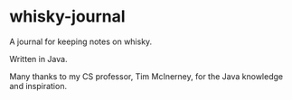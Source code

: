 # whisky-journal

A journal for keeping notes on whisky.

Written in Java.

Many thanks to my CS professor, Tim McInerney, for the Java knowledge and inspiration.